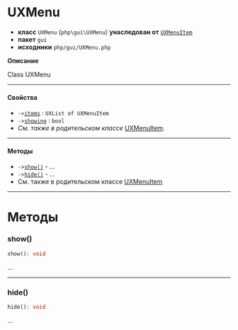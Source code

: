 # UXMenu

- **класс** `UXMenu` (`php\gui\UXMenu`) **унаследован от** [`UXMenuItem`](https://github.com/jphp-group/jphp-gui-ext/blob/master/jphp-gui-ext/api-docs/classes/php/gui/UXMenuItem.ru.md)
- **пакет** `gui`
- **исходники** `php/gui/UXMenu.php`

**Описание**

Class UXMenu

---

#### Свойства

- `->`[`items`](#prop-items) : `UXList of UXMenuItem`
- `->`[`showing`](#prop-showing) : `bool`
- *См. также в родительском классе* [UXMenuItem](https://github.com/jphp-group/jphp-gui-ext/blob/master/jphp-gui-ext/api-docs/classes/php/gui/UXMenuItem.ru.md).

---

#### Методы

- `->`[`show()`](#method-show) - _..._
- `->`[`hide()`](#method-hide) - _..._
- См. также в родительском классе [UXMenuItem](https://github.com/jphp-group/jphp-gui-ext/blob/master/jphp-gui-ext/api-docs/classes/php/gui/UXMenuItem.ru.md)

---
# Методы

<a name="method-show"></a>

### show()
```php
show(): void
```
...

---

<a name="method-hide"></a>

### hide()
```php
hide(): void
```
...